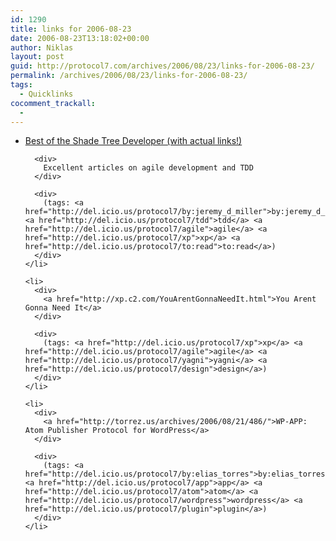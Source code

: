 ```yaml
---
id: 1290
title: links for 2006-08-23
date: 2006-08-23T13:18:02+00:00
author: Niklas
layout: post
guid: http://protocol7.com/archives/2006/08/23/links-for-2006-08-23/
permalink: /archives/2006/08/23/links-for-2006-08-23/
tags:
  - Quicklinks
cocomment_trackall:
  - 
---
```

<div class='microid-9ec4f4ececf07a676463acd965e966c03fa66783'>
  <ul>
    <li>
      <div>
        <a href="http://codebetter.com/blogs/jeremy.miller/archive/2006/08/07/148071.aspx">Best of the Shade Tree Developer (with actual links!)</a>
      </div>
      
      <div>
        Excellent articles on agile development and TDD
      </div>
      
      <div>
        (tags: <a href="http://del.icio.us/protocol7/by:jeremy_d_miller">by:jeremy_d_miller</a> <a href="http://del.icio.us/protocol7/tdd">tdd</a> <a href="http://del.icio.us/protocol7/agile">agile</a> <a href="http://del.icio.us/protocol7/xp">xp</a> <a href="http://del.icio.us/protocol7/to:read">to:read</a>)
      </div>
    </li>
    
    <li>
      <div>
        <a href="http://xp.c2.com/YouArentGonnaNeedIt.html">You Arent Gonna Need It</a>
      </div>
      
      <div>
        (tags: <a href="http://del.icio.us/protocol7/xp">xp</a> <a href="http://del.icio.us/protocol7/agile">agile</a> <a href="http://del.icio.us/protocol7/yagni">yagni</a> <a href="http://del.icio.us/protocol7/design">design</a>)
      </div>
    </li>
    
    <li>
      <div>
        <a href="http://torrez.us/archives/2006/08/21/486/">WP-APP: Atom Publisher Protocol for WordPress</a>
      </div>
      
      <div>
        (tags: <a href="http://del.icio.us/protocol7/by:elias_torres">by:elias_torres</a> <a href="http://del.icio.us/protocol7/app">app</a> <a href="http://del.icio.us/protocol7/atom">atom</a> <a href="http://del.icio.us/protocol7/wordpress">wordpress</a> <a href="http://del.icio.us/protocol7/plugin">plugin</a>)
      </div>
    </li>
  </ul>
</div>